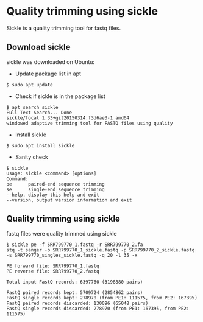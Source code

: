# Quality trimming using sickle
Sickle is a quality trimming tool for fastq files.

## Download sickle
sickle was downloaded on Ubuntu:
-   Update package list in apt
```
$ sudo apt update
```
-   Check if sickle is in the package list
```
$ apt search sickle
Full Text Search... Done 
sickle/focal 1.33+git20150314.f3d6ae3-1 amd64 
windowed adaptive trimming tool for FASTQ files using quality
```
-   Install sickle
```
$ sudo apt install sickle
```
-   Sanity check
```
$ sickle
Usage: sickle <command> [options] 
Command: 
pe      paired-end sequence trimming 
se      single-end sequence trimming 
--help, display this help and exit 
--version, output version information and exit
```

##  Quality trimming using sickle
fastq files were quality trimmed using sickle
```
$ sickle pe -f SRR799770_1.fastq -r SRR799770_2.fa
stq -t sanger -o SRR799770_1_sickle.fastq -p SRR799770_2_sickle.fastq -s SRR799770_singles_sickle.fastq -q 20 -l 35 -x

PE forward file: SRR799770_1.fastq
PE reverse file: SRR799770_2.fastq

Total input FastQ records: 6397760 (3198880 pairs)

FastQ paired records kept: 5709724 (2854862 pairs)
FastQ single records kept: 278970 (from PE1: 111575, from PE2: 167395)
FastQ paired records discarded: 130096 (65048 pairs)
FastQ single records discarded: 278970 (from PE1: 167395, from PE2: 111575)
```

